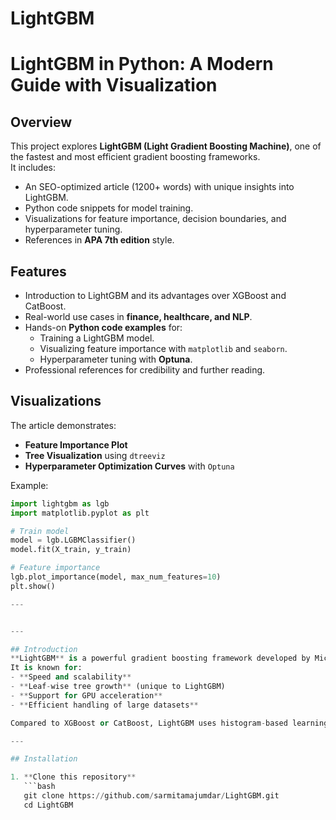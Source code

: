 # LightGBM
# LightGBM in Python: A Modern Guide with Visualization

## Overview
This project explores **LightGBM (Light Gradient Boosting Machine)**, one of the fastest and most efficient gradient boosting frameworks.  
It includes:
- An SEO-optimized article (1200+ words) with unique insights into LightGBM.  
- Python code snippets for model training.  
- Visualizations for feature importance, decision boundaries, and hyperparameter tuning.  
- References in **APA 7th edition** style.  

## Features
- Introduction to LightGBM and its advantages over XGBoost and CatBoost.  
- Real-world use cases in **finance, healthcare, and NLP**.  
- Hands-on **Python code examples** for:
  - Training a LightGBM model.  
  - Visualizing feature importance with `matplotlib` and `seaborn`.  
  - Hyperparameter tuning with **Optuna**.  
- Professional references for credibility and further reading.  

## Visualizations
The article demonstrates:  
- **Feature Importance Plot**  
- **Tree Visualization** using `dtreeviz`  
- **Hyperparameter Optimization Curves** with `Optuna`  

Example:
```python
import lightgbm as lgb
import matplotlib.pyplot as plt

# Train model
model = lgb.LGBMClassifier()
model.fit(X_train, y_train)

# Feature importance
lgb.plot_importance(model, max_num_features=10)
plt.show()

---


---

## Introduction
**LightGBM** is a powerful gradient boosting framework developed by Microsoft.  
It is known for:
- **Speed and scalability**
- **Leaf-wise tree growth** (unique to LightGBM)
- **Support for GPU acceleration**
- **Efficient handling of large datasets**

Compared to XGBoost or CatBoost, LightGBM uses histogram-based learning and grows trees leaf-wise — enabling faster convergence and better accuracy in most real-world tasks.

---

## Installation

1. **Clone this repository**
   ```bash
   git clone https://github.com/sarmitamajumdar/LightGBM.git
   cd LightGBM
